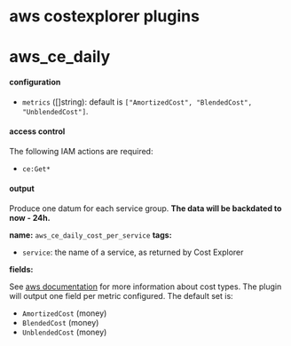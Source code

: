 aws costexplorer plugins
========================

# aws_ce_daily

#### configuration

- `metrics` ([]string): default is `["AmortizedCost", "BlendedCost", "UnblendedCost"]`.

#### access control

The following IAM actions are required:

- `ce:Get*`

#### output

Produce one datum for each service group. **The data will be backdated to now - 24h.**

**name:** `aws_ce_daily_cost_per_service`
**tags:**

- `service`: the name of a service, as returned by Cost Explorer

**fields:**

See [aws documentation](https://docs.aws.amazon.com/awsaccountbilling/latest/aboutv2/ce-advanced.html) for more information about cost types. The plugin will output one field per metric configured. The default set is:

- `AmortizedCost` (money)
- `BlendedCost` (money)
- `UnblendedCost` (money)
